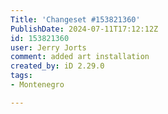 ```yaml
---
Title: 'Changeset #153821360'
PublishDate: 2024-07-11T17:12:12Z
id: 153821360
user: Jerry Jorts
comment: added art installation
created_by: iD 2.29.0
tags:
- Montenegro

---
```

